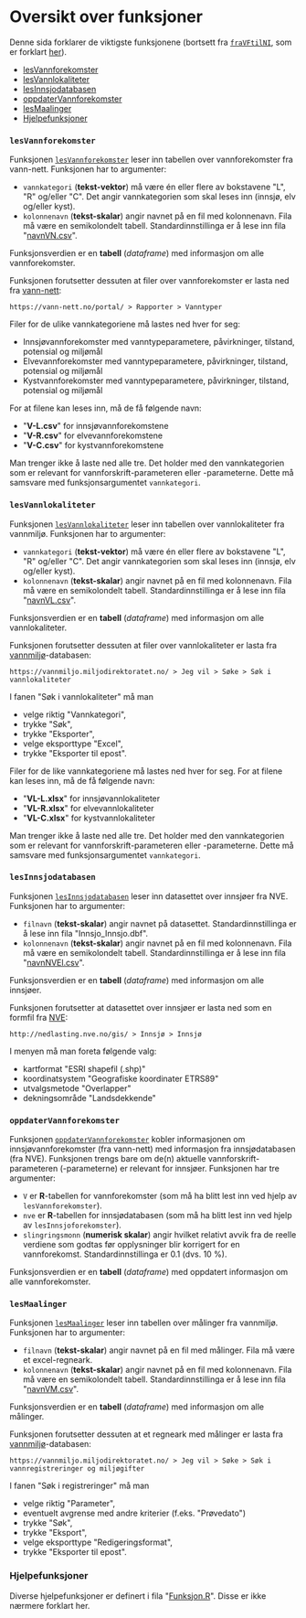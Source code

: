 # Oversikt over funksjoner

Denne sida forklarer de viktigste funksjonene (bortsett fra [`fraVFtilNI`](../Dbehandl.R), som er forklart [her](VFtilNI.md)).

-   <a href="#lesvannforekomster" id="toc-lesvannforekomster">lesVannforekomster</a>
-   <a href="#lesvannlokaliteter" id="toc-lesvannlokaliteter">lesVannlokaliteter</a>
-   <a href="#lesinnsjodatabasen" id="toc-lesinnsjodatabasen">lesInnsjodatabasen</a>
-   <a href="#oppdatervannforekomster" id="toc-oppdatervannforekomster">oppdaterVannforekomster</a>
-   <a href="#lesmaalinger" id="toc-lesmaalinger">lesMaalinger</a>
-   <a href="#hjelpefunksjoner" id="toc-hjelpefunksjoner">Hjelpefunksjoner</a>



### `lesVannforekomster` 

Funksjonen [`lesVannforekomster`](../Vannfork.R) leser inn tabellen over vannforekomster fra vann-nett.
Funksjonen har to argumenter:

* `vannkategori` (**tekst-vektor**) må være én eller flere av bokstavene "L", "R" og/eller "C". Det angir vannkategorien som skal leses inn (innsjø, elv og/eller kyst).
* `kolonnenavn` (**tekst-skalar**) angir navnet på en fil med kolonnenavn. Fila må være en semikolondelt tabell. Standardinnstillinga er å lese inn fila "[navnVN.csv](../navnVN.csv)".

Funksjonsverdien er en **tabell** (_dataframe_) med informasjon om alle vannforekomster.

Funksjonen forutsetter dessuten at filer over vannforekomster er lasta ned fra [vann-nett](https://vann-nett.no/portal/):

`https://vann-nett.no/portal/ > Rapporter > Vanntyper`

Filer for de ulike vannkategoriene må lastes ned hver for seg:

- Innsjøvannforekomster med vanntypeparametere, påvirkninger, tilstand, potensial og miljømål
- Elvevannforekomster   med vanntypeparametere, påvirkninger, tilstand, potensial og miljømål
- Kystvannforekomster   med vanntypeparametere, påvirkninger, tilstand, potensial og miljømål

For at filene kan leses inn, må de få følgende navn:

- "**V-L.csv**" for innsjøvannforekomstene
- "**V-R.csv**" for elvevannforekomstene
- "**V-C.csv**" for kystvannforekomstene

Man trenger ikke å laste ned alle tre. Det holder med den vannkategorien som er relevant for vannforskrift-parameteren eller -parameterne.
Dette må samsvare med funksjonsargumentet `vannkategori`.



### `lesVannlokaliteter`

Funksjonen [`lesVannlokaliteter`](../Vannfork.R) leser inn tabellen over vannlokaliteter fra vannmiljø.
Funksjonen har to argumenter:

* `vannkategori` (**tekst-vektor**) må være én eller flere av bokstavene "L", "R" og/eller "C". Det angir vannkategorien som skal leses inn (innsjø, elv og/eller kyst).
* `kolonnenavn` (**tekst-skalar**) angir navnet på en fil med kolonnenavn. Fila må være en semikolondelt tabell. Standardinnstillinga er å lese inn fila "[navnVL.csv](../navnVL.csv)".

Funksjonsverdien er en **tabell** (_dataframe_) med informasjon om alle vannlokaliteter.

Funksjonen forutsetter dessuten at filer over vannlokaliteter er lasta fra [vannmiljø](https://vannmiljo.miljodirektoratet.no/)-databasen:

`https://vannmiljo.miljodirektoratet.no/ > Jeg vil > Søke > Søk i vannlokaliteter`

I fanen "Søk i vannlokaliteter" må man

- velge riktig "Vannkategori",
- trykke "Søk",
- trykke "Eksporter",
- velge eksporttype "Excel",
- trykke "Eksporter til epost".

Filer for de like vannkategoriene må lastes ned hver for seg. 
For at filene kan leses inn, må de få følgende navn:

- "**VL-L.xlsx**" for innsjøvannlokaliteter
- "**VL-R.xlsx**" for elvevannlokaliteter
- "**VL-C.xlsx**" for kystvannlokaliteter

Man trenger ikke å laste ned alle tre. Det holder med den vannkategorien som er relevant for vannforskrift-parameteren eller -parameterne.
Dette må samsvare med funksjonsargumentet `vannkategori`.



### `lesInnsjodatabasen` 

Funksjonen [`lesInnsjodatabasen`](../Vannfork.R) leser inn datasettet over innsjøer fra NVE.
Funksjonen har to argumenter:

* `filnavn` (**tekst-skalar**) angir navnet på datasettet. Standardinnstillinga er å lese inn fila "Innsjo_Innsjo.dbf".
* `kolonnenavn` (**tekst-skalar**) angir navnet på en fil med kolonnenavn. Fila må være en semikolondelt tabell. Standardinnstillinga er å lese inn fila "[navnNVEl.csv](../navnNVEl.csv)".

Funksjonsverdien er en **tabell** (_dataframe_) med informasjon om alle innsjøer.

Funksjonen forutsetter at datasettet over innsjøer er lasta ned som en formfil fra [NVE](http://nedlasting.nve.no/gis/):

`http://nedlasting.nve.no/gis/ > Innsjø > Innsjø`

I menyen må man foreta følgende valg:

- kartformat "ESRI shapefil (.shp)"
- koordinatsystem "Geografiske koordinater ETRS89"
- utvalgsmetode "Overlapper"
- dekningsområde "Landsdekkende"



### `oppdaterVannforekomster`

Funksjonen [`oppdaterVannforekomster`](../Vannfork.R) kobler informasjonen om innsjøvannforekomster (fra vann-nett) med informasjon fra innsjødatabasen (fra NVE). Funksjonen trengs bare om de(n) aktuelle vannforskrift-parameteren (-parameterne) er relevant for innsjøer. Funksjonen har tre argumenter:

* `V` er **R**-tabellen for vannforekomster (som må ha blitt lest inn ved hjelp av `lesVannforekomster`).
* `nve` er **R**-tabellen for innsjødatabasen (som må ha blitt lest inn ved hjelp av `lesInnsjoforekomster`).
* `slingringsmonn` (**numerisk skalar**) angir hvilket relativt avvik fra de reelle verdiene som godtas før opplysninger blir korrigert for en vannforekomst. Standardinnstillinga er 0.1 (dvs. 10 %).

Funksjonsverdien er en **tabell** (_dataframe_) med oppdatert informasjon om alle vannforekomster.



### `lesMaalinger`

Funksjonen [`lesMaalinger`](../Vannfork.R) leser inn tabellen over målinger fra vannmiljø. Funksjonen har to argumenter:

* `filnavn` (**tekst-skalar**) angir navnet på en fil med målinger. Fila må være et excel-regneark.
* `kolonnenavn` (**tekst-skalar**) angir navnet på en fil med kolonnenavn. Fila må være en semikolondelt tabell. Standardinnstillinga er å lese inn fila "[navnVM.csv](../navnVM.csv)".

Funksjonsverdien er en **tabell** (_dataframe_) med informasjon om alle målinger.

Funksjonen forutsetter dessuten at et regneark med målinger er lasta fra [vannmiljø](https://vannmiljo.miljodirektoratet.no/)-databasen:

`https://vannmiljo.miljodirektoratet.no/ > Jeg vil > Søke > Søk i vannregistreringer og miljøgifter`

I fanen "Søk i registreringer" må man

- velge riktig "Parameter",
- eventuelt avgrense med andre kriterier (f.eks. "Prøvedato")
- trykke "Søk",
- trykke "Eksport",
- velge eksporttype "Redigeringsformat",
- trykke "Eksporter til epost".



### Hjelpefunksjoner

Diverse hjelpefunksjoner er definert i fila "[Funksjon.R](../Funksjon.R)".
Disse er ikke nærmere forklart her.


